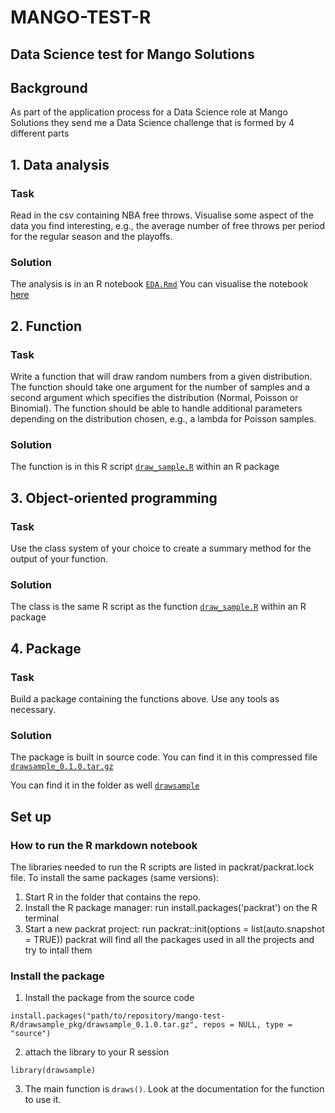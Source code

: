 # MANGO-TEST-R
## Data Science test for Mango Solutions

## Background
As part of the application process for a Data Science role at Mango Solutions they send me a Data Science challenge that is formed by 4 different parts

## 1. Data analysis
### Task
Read in the csv containing NBA free throws. Visualise some aspect of the data you find interesting, e.g., the average number of free throws per period for the regular season and the playoffs.

### Solution
The analysis is in an R notebook [`EDA.Rmd`](https://github.com/thecorz/mango-test-R/blob/master/EDA.Rmd)
You can visualise the notebook [here](http://rpubs.com/thecorz/mango-test)

## 2. Function
### Task
Write a function that will draw random numbers from a given distribution. The function should take one argument for the number of samples and a second argument which specifies the distribution (Normal, Poisson or Binomial). The function should be able to handle additional parameters depending on the distribution chosen, e.g., a lambda for Poisson samples.
### Solution
The function is in this R script [`draw_sample.R`](https://github.com/thecorz/mango-test-R/tree/master/drawsample_pkg/drawsample/R) within an R package

## 3. Object-oriented programming
### Task
Use the class system of your choice to create a summary method for the output of your function.

### Solution
The class is the same R script as the function [`draw_sample.R`](https://github.com/thecorz/mango-test-R/tree/master/drawsample_pkg/drawsample/R) within an R package

## 4. Package
### Task
Build a package containing the functions above. Use any tools as necessary.
### Solution
The package is built in source code. You can find it in this compressed file [`drawsample_0.1.0.tar.gz`](https://github.com/thecorz/mango-test-R/blob/master/drawsample_pkg/drawsample_0.1.0.tar.gz)

You can find it in the folder as well [`drawsample`](https://github.com/thecorz/mango-test-R/tree/master/drawsample_pkg/drawsample)

## Set up
### How to run the R markdown notebook
  The libraries needed to run the R scripts are listed in packrat/packrat.lock file. To install the same packages (same versions):

1. Start R in the folder that contains the repo.
2. Install the R package manager: run install.packages('packrat') on the R terminal
3. Start a new packrat project: run packrat::init(options = list(auto.snapshot = TRUE)) packrat will find all the packages used in all the projects and try to intall them

### Install the package

1. Install the package from the source code 

`install.packages("path/to/repository/mango-test-R/drawsample_pkg/drawsample_0.1.0.tar.gz", repos = NULL, type = "source")`

2. attach the library to your R session

`library(drawsample)`

3. The main function is `draws()`. Look at the documentation for the function to use it.